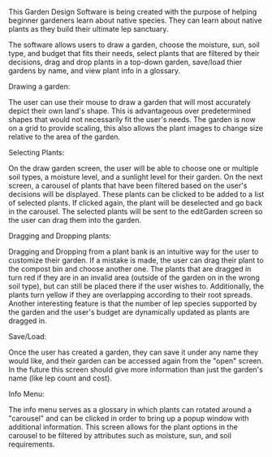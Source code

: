 This Garden Design Software is being created with the purpose of helping beginner gardeners learn about native species. They can learn about native plants as they build their ultimate lep sanctuary.

The software allows users to draw a garden, choose the moisture, sun, soil type, and budget that fits their needs, select plants that are filtered by their decisions, drag and drop plants in a top-down garden, save/load thier gardens by name, and view plant info in a glossary.

Drawing a garden: 

The user can use their mouse to draw a garden that will most accurately depict their own land's shape. This is advantageous over predetermined shapes that would not necessarily fit the user's needs. The garden is now on a grid to provide scaling, this also allows the plant images to change size relative to the area of the garden.

Selecting Plants:

On the draw garden screen, the user will be able to choose one or multiple soil types, a moisture level, and a sunlight level for their garden. On the next screen, a carousel of plants that have been filtered based on the user's decisions will be displayed. These plants can be clicked to be added to a list of selected plants. If clicked again, the plant will be deselected and go back in the carousel. The selected plants will be sent to the editGarden screen so the user can drag them into the garden.

Dragging and Dropping plants:

Dragging and Dropping from a plant bank is an intuitive way for the user to customize their garden. If a mistake is made, the user can drag their plant to the compost bin and choose another one. The plants that are dragged in turn red if they are in an invalid area (outside of the garden on in the wrong soil type), but can still be placed there if the user wishes to. Additionally, the plants turn yellow if they are overlapping according to their root spreads. Another interesting feature is that the number of lep species supported by the garden and the user's budget are dynamically updated as plants are dragged in.

Save/Load:

Once the user has created a garden, they can save it under any name they would like, and their garden can be accessed again from the "open" screen. In the future this screen should give more information than just the garden's name (like lep count and cost).

Info Menu:

The info menu serves as a glossary in which plants can rotated around a "carousel" and can be clicked in order to bring up a popup window with additional information. This screen  allows for the plant options in the carousel to be filtered by attributes such as moisture, sun, and soil requirements. 
